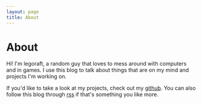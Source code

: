 ```yaml
---
layout: page
title: About
---
```


# About

Hi! I'm legoraft, a random guy that loves to mess around with computers and in games. I use this blog to talk about things that are on my mind and projects I'm working on.

If you'd like to take a look at my projects, check out my [github](https://github.com/legoraft). You can also follow this blog through [rss](https://legoraft.com/feed.xml) if that's something you like more.